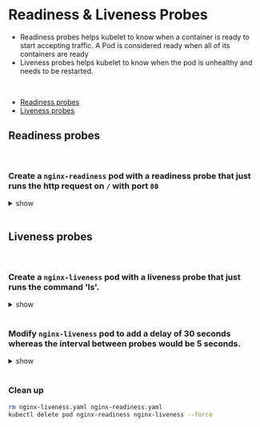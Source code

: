 # Readiness & Liveness Probes

-  Readiness probes helps kubelet to know when a container is ready to start accepting traffic. A Pod is considered ready when all of its containers are ready
 - Liveness probes helps kubelet to know when the pod is unhealthy and needs to be restarted.

<br />

 - [Readiness probes](#readiness-probes)
 - [Liveness probes](#liveness-probes)

## Readiness probes

<br />

### Create a `nginx-readiness` pod with a readiness probe that just runs the http request on `/` with port `80`

<details><summary>show</summary><p>

```bash
kubectl run nginx-readiness --image=nginx --restart=Never --dry-run=client -o yaml > nginx-readiness.yaml
```

Edit `nginx-readiness.yaml` file to add `readinessProbe` probe as below and apply `kubectl apply -f nginx-readiness.yaml`

```YAML
apiVersion: v1
kind: Pod
metadata:
  creationTimestamp: null
  labels:
    run: nginx
  name: nginx
spec:
  containers:
  - image: nginx
    imagePullPolicy: IfNotPresent
    name: nginx
    resources: {}
    readinessProbe: # declare the readiness probe
      httpGet: # add this line
        path: / #
        port: 80 #
  dnsPolicy: ClusterFirst
  restartPolicy: Never
status: {}
```

</p></details> 

<br />

## Liveness probes

<br />

### Create a `nginx-liveness` pod with a liveness probe that just runs the command 'ls'.

<details><summary>show</summary><p>

```bash
kubectl run nginx-liveness --image=nginx --restart=Never --dry-run=client -o yaml > nginx-liveness.yaml
```

Edit `nginx-liveness.yaml` file to add `livenessProbe` probe as below and apply `kubectl apply -f nginx-liveness.yaml`

```YAML
apiVersion: v1
kind: Pod
metadata:
  creationTimestamp: null
  labels:
    run: nginx
  name: nginx
spec:
  containers:
  - image: nginx
    imagePullPolicy: IfNotPresent
    name: nginx
    resources: {}
    livenessProbe: # add liveness probe
      exec: # add this line
        command: # command definition
        - ls # ls command
  dnsPolicy: ClusterFirst
  restartPolicy: Never
status: {}
```
</p></details> 

<br />

### Modify `nginx-liveness` pod to add a delay of 30 seconds whereas the interval between probes would be 5 seconds.

<details><summary>show</summary><p>

Edit `nginx-liveness.yaml` file to update `livenessProbe` probe as below. Delete and recreate pod using `kubectl apply -f nginx-liveness.yaml`

```YAML
apiVersion: v1
kind: Pod
metadata:
  creationTimestamp: null
  labels:
    run: nginx
  name: nginx
spec:
  containers:
  - image: nginx
    imagePullPolicy: IfNotPresent
    name: nginx
    resources: {}
    livenessProbe: 
      initialDelaySeconds: 30 # add this line
      periodSeconds: 5 # add this line as well
      exec:
        command:
        - ls
  dnsPolicy: ClusterFirst
  restartPolicy: Never
status: {}
```

</p></details> 

<br />

### Clean up 

```bash
rm nginx-liveness.yaml nginx-readiness.yaml
kubectl delete pod nginx-readiness nginx-liveness --force
```